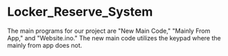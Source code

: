 # Locker_Reserve_System
The main programs for our project are "New Main Code," "Mainly From App," and "Website.ino." The new main code utilizes the keypad where the mainly from app does not.
